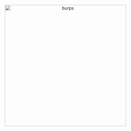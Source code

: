 <p align="center"> <img width="400" src="https://file.garden/ZeQWIBqOoVX2psSC/2024_03_31_23_03_09.gif" alt="burps">

  

